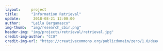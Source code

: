 ```yaml
---  
layout:     project  
title:      "Information Retrieval"  
update:      2018-08-21 12:00:00  
author:     "Leila Bergamasco"  
img-thumb:  "img/research_cbir.png"
header-img: "img/projects/retrieval/retrieval.jpg"  
credit-img-author: "CC0"  
credit-img-url: "https://creativecommons.org/publicdomain/zero/1.0/deed.pt" 
---  
```

  
